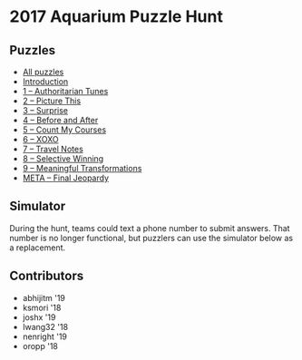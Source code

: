 # 2017 Aquarium Puzzle Hunt

## Puzzles

- [All puzzles](all.pdf)
- [Introduction](0.pdf)
- [1 – Authoritarian Tunes](1.pdf)
- [2 – Picture This](2.pdf)
- [3 – Surprise](3.pdf)
- [4 – Before and After](4.pdf)
- [5 – Count My Courses](5.pdf)
- [6 – XOXO](6.pdf)
- [7 – Travel Notes](7.pdf)
- [8 – Selective Winning](8.pdf)
- [9 – Meaningful Transformations](9.pdf)
- [META – Final Jeopardy](meta.pdf)

## Simulator

During the hunt, teams could text a phone number to submit answers. That number is no longer functional, but puzzlers can use the simulator below as a replacement.

<div id="simulator"></div>

## Contributors

- abhijitm '19
- ksmori '18
- joshx '19
- lwang32 '18
- nenright '19
- oropp '18

<script src="server.js"></script>
<script src="/aquarium/Simulator.js" type="module"></script>
